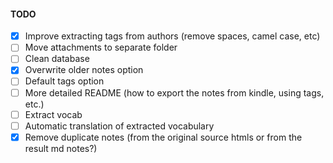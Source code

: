 #### TODO

- [x] Improve extracting tags from authors (remove spaces, camel case, etc)
- [ ] Move attachments to separate folder
- [ ] Clean database
- [x] Overwrite older notes option
- [ ] Default tags option
- [ ] More detailed README (how to export the notes from kindle, using tags, etc.)
- [ ] Extract vocab
- [ ] Automatic translation of extracted vocabulary
- [x] Remove duplicate notes (from the original source htmls or from the result md notes?)
